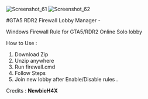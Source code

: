 ![Screenshot_61](https://user-images.githubusercontent.com/62859332/213972435-546007f0-0591-4577-b689-1f18fb7f6b77.jpg)
![Screenshot_62](https://user-images.githubusercontent.com/62859332/213973499-67ddd7b6-c886-40b0-a885-0262a4af3ed6.jpg)

#GTA5 RDR2 Firewall Lobby Manager -

Windows Firewall Rule for GTA5/RDR2 Online Solo lobby 

How to Use : 

1. Download Zip 
2. Unzip anywhere
3. Run firewall.cmd 
4. Follow Steps 
5. Join new lobby after Enable/Disable rules .


Credits : **NewbieH4X**

